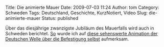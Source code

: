 Title: Die animierte Mauer
Date: 2009-07-03 11:24
Author: tom
Category: Schweden
Tags: Deutschland, Geschichte, KurzNotiert, Video
Slug: die-animierte-mauer
Status: published

Über das diesjährige zwanzigste Jubiläum des Mauerfalls wird auch in
Schweden berichtet.
[So](http://www.dw-world.de/popups/popup_single_mediaplayer/0,,4418575_type_video_struct_12313_contentId_4434532,00.html)
wurde ich auf [diese sehenswerte Animation der Deutschen Welle über die
Befestigung
selbst](http://www.dw-world.de/popups/popup_single_mediaplayer/0,,4418575_type_video_struct_12313_contentId_4434532,00.html)
aufmerksam.

